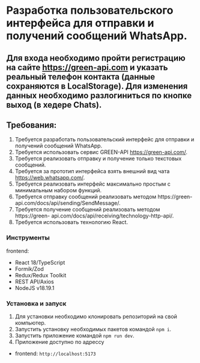 # Разработка пользовательского интерфейса для отправки и получений сообщений WhatsApp.

## Для входа необходимо пройти регистрацию на сайте https://green-api.com и указать реальный телефон контакта (данные сохраняются в LocalStorage). Для изменения данных необходимо разлогиниться по кнопке выход (в хедере Chats).

## Требования:

1. Требуется разработать пользовательский интерфейс для отправки и получений
   сообщений WhatsApp.
2. Требуется использовать сервис GREEN-API https://green-api.com/.
3. Требуется реализовать отправку и получение только текстовых сообщений.
4. Требуется за прототип интерфейса взять внешний вид чата
   https://web.whatsapp.com/.
5. Требуется реализовать интерфейс максимально простым с минимальным набором
   функций.
6. Требуется отправку сообщений реализовать методом https://green-
   api.com/docs/api/sending/SendMessage/.
7. Требуется получение сообщений реализовать методом https://green-
   api.com/docs/api/receiving/technology-http-api/.
8. Требуется использовать технологию React.

### Инструменты

frontend:

- React 18/TypeScript
- Formik/Zod
- Redux/Redux Toolkit
- REST API/Axios
- NodeJS v18.19.1

### Установка и запуск

1. Для установки необходимо клонировать репозиторий на свой компьютер.
2. Запустить установку необходимых пакетов командой `npm i`.
3. Запустить приложение командой `npm run dev`.
4. Приложение доступно по адрессу

- frontend: `http://localhost:5173`


